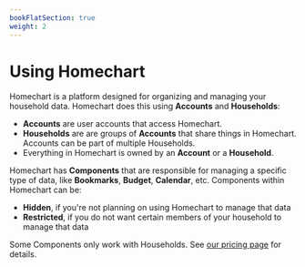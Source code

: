 ```yaml
---
bookFlatSection: true
weight: 2
---
```


# Using Homechart

Homechart is a platform designed for organizing and managing your household data.  Homechart does this using **Accounts** and **Households**:

- **Accounts** are user accounts that access Homechart.
- **Households** are are groups of **Accounts** that share things in Homechart.  Accounts can be part of multiple Households.
- Everything in Homechart is owned by an **Account** or a **Household**.

Homechart has **Components** that are responsible for managing a specific type of data, like **Bookmarks**, **Budget**, **Calendar**, etc.  Components within Homechart can be:

- **Hidden**, if you're not planning on using Homechart to manage that data
- **Restricted**, if you do not want certain members of your household to manage that data

Some Components only work with Households.  See [our pricing page](https://homechart.app/pricing) for details.
